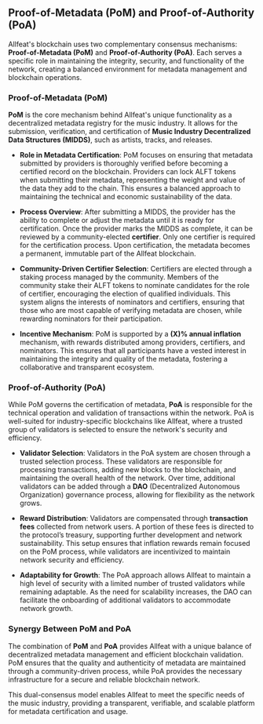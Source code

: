 ## Proof-of-Metadata (PoM) and Proof-of-Authority (PoA)

Allfeat's blockchain uses two complementary consensus mechanisms: **Proof-of-Metadata (PoM)** and **Proof-of-Authority (PoA)**. Each serves a specific role in maintaining the integrity, security, and functionality of the network, creating a balanced environment for metadata management and blockchain operations.

### Proof-of-Metadata (PoM)

**PoM** is the core mechanism behind Allfeat's unique functionality as a decentralized metadata registry for the music industry. It allows for the submission, verification, and certification of **Music Industry Decentralized Data Structures (MIDDS)**, such as artists, tracks, and releases.

- **Role in Metadata Certification**: PoM focuses on ensuring that metadata submitted by providers is thoroughly verified before becoming a certified record on the blockchain. Providers can lock ALFT tokens when submitting their metadata, representing the weight and value of the data they add to the chain. This ensures a balanced approach to maintaining the technical and economic sustainability of the data.

- **Process Overview**: After submitting a MIDDS, the provider has the ability to complete or adjust the metadata until it is ready for certification. Once the provider marks the MIDDS as complete, it can be reviewed by a community-elected **certifier**. Only one certifier is required for the certification process. Upon certification, the metadata becomes a permanent, immutable part of the Allfeat blockchain.

- **Community-Driven Certifier Selection**: Certifiers are elected through a staking process managed by the community. Members of the community stake their ALFT tokens to nominate candidates for the role of certifier, encouraging the election of qualified individuals. This system aligns the interests of nominators and certifiers, ensuring that those who are most capable of verifying metadata are chosen, while rewarding nominators for their participation.

- **Incentive Mechanism**: PoM is supported by a **(X)% annual inflation** mechanism, with rewards distributed among providers, certifiers, and nominators. This ensures that all participants have a vested interest in maintaining the integrity and quality of the metadata, fostering a collaborative and transparent ecosystem.

### Proof-of-Authority (PoA)

While PoM governs the certification of metadata, **PoA** is responsible for the technical operation and validation of transactions within the network. PoA is well-suited for industry-specific blockchains like Allfeat, where a trusted group of validators is selected to ensure the network's security and efficiency.

- **Validator Selection**: Validators in the PoA system are chosen through a trusted selection process. These validators are responsible for processing transactions, adding new blocks to the blockchain, and maintaining the overall health of the network. Over time, additional validators can be added through a **DAO** (Decentralized Autonomous Organization) governance process, allowing for flexibility as the network grows.

- **Reward Distribution**: Validators are compensated through **transaction fees** collected from network users. A portion of these fees is directed to the protocol’s treasury, supporting further development and network sustainability. This setup ensures that inflation rewards remain focused on the PoM process, while validators are incentivized to maintain network security and efficiency.

- **Adaptability for Growth**: The PoA approach allows Allfeat to maintain a high level of security with a limited number of trusted validators while remaining adaptable. As the need for scalability increases, the DAO can facilitate the onboarding of additional validators to accommodate network growth.

### Synergy Between PoM and PoA

The combination of **PoM** and **PoA** provides Allfeat with a unique balance of decentralized metadata management and efficient blockchain validation. PoM ensures that the quality and authenticity of metadata are maintained through a community-driven process, while PoA provides the necessary infrastructure for a secure and reliable blockchain network.

This dual-consensus model enables Allfeat to meet the specific needs of the music industry, providing a transparent, verifiable, and scalable platform for metadata certification and usage.
